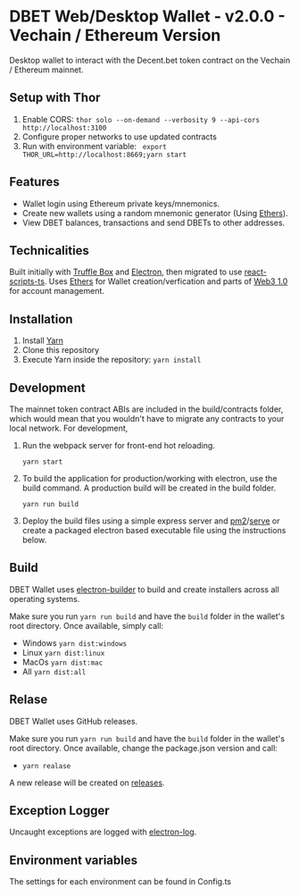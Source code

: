 # DBET Web/Desktop Wallet - v2.0.0 - Vechain / Ethereum Version

Desktop wallet to interact with the Decent.bet token contract on 
the Vechain / Ethereum mainnet. 

## Setup with Thor

1. Enable CORS: `thor solo --on-demand --verbosity 9 --api-cors http://localhost:3100`
2. Configure proper networks to use updated contracts
3. Run with environment variable: ` export THOR_URL=http://localhost:8669;yarn start`

## **Features**

- Wallet login using Ethereum private keys/mnemonics.
- Create new wallets using a random mnemonic generator (Using [Ethers](https://github.com/ethers-io/ethers.js)).
- View DBET balances, transactions and send DBETs to other addresses.

## **Technicalities**

Built initially with [Truffle Box](truffle-box.github.io) and [Electron](https://github.com/electron/electron), then migrated to use [react-scripts-ts](https://www.npmjs.com/package/react-scripts-ts). Uses [Ethers](https://github.com/ethers-io/ethers.js) for Wallet creation/verfication and parts of [Web3 1.0](https://github.com/ethereum/web3.js/tree/1.0) for account management.

## **Installation**
1. Install [Yarn](https://yarnpkg.com/lang/en/docs/install/)
2. Clone this repository
3. Execute Yarn inside the repository: `yarn install`

## **Development**

The mainnet token contract ABIs are included in the build/contracts folder, which would mean
that you wouldn't have to migrate any contracts to your local network. For development, 
    
1. Run the webpack server for front-end hot reloading. 

    ```
    yarn start
    ```

2. To build the application for production/working with electron, use the build command. 
A production build will be created in the build folder.

    ```
    yarn run build
    ```

3. Deploy the build files using a simple express server and [pm2](https://github.com/Unitech/pm2)/[serve](https://github.com/zeit/serve) or
   create a packaged electron based executable file using the instructions below.

## **Build**

DBET Wallet uses [electron-builder](https://github.com/electron-userland/electron-builder) 
to build and create installers across all operating systems.

Make sure you run `yarn run build` and have the `build` folder in the wallet's root 
directory. Once available, simply call: 

- Windows `yarn dist:windows`
- Linux `yarn dist:linux`
- MacOs `yarn dist:mac`
- All `yarn dist:all`

## **Relase**

DBET Wallet uses GitHub releases.

Make sure you run `yarn run build` and have the `build` folder in the wallet's root 
directory. Once available, change the package.json version and call: 

- `yarn realase`

A new release will be created on [releases](https://github.com/decent-bet/platform-wallet/releases).

## Exception Logger

Uncaught exceptions are logged with [electron-log](https://github.com/megahertz/electron-log).

## Environment variables

The settings for each environment can be found in Config.ts